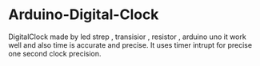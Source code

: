 # Arduino-Digital-Clock
DigitalClock made by led strep , transisior , resistor , arduino uno it work well and also time is accurate and precise. It uses timer intrupt for precise one second clock precision.
